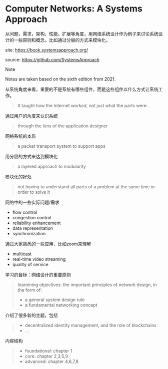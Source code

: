 # Computer Networks: A Systems Approach

从问题，需求，架构，性能，扩展等角度，用网络系统设计作为例子来讨论系统设计的一些原则和概念。比如通过分层的方式来模块化。

site: https://book.systemsapproach.org/

source: https://github.com/SystemsApproach

> [!NOTE]
> Notes are taken based on the sixth edition from 2021.

从系统角度来看，重要的不是系统有哪些组件，而是这些组件以什么方式让系统工作。
> It taught how the Internet *worked*, not just what the parts were.

通过用户的角度来认识系统
> through the lens of the application designer

网络系统的本质
> a packet transport system to support apps

用分层的方式来达到模块化
> a layered approach to modularity

模块化的好处
> not having to understand all parts of a problem at the same time in order to solve it

网络中的一些实际问题/需求
* flow control
* congestion control
* reliability enhancement
* data representation
* synchronization

通过大家熟悉的一些应用，比如zoom来理解
* multicast
* real-time video streaming
* quality of service

学习的目标：网络设计的重要原则
> learnining objectives: the important principles of network design, in the form of:
> * a general system design rule
> * a fundamental networking concept

介绍了很多新的主题，包括
> * decentralized identity management, and the role of blockchains
> * ...

内容结构
> * foundational: chapter 1
> * core: chapter 2,3,5,9
> * advanced: chapter 4,6,7,8
